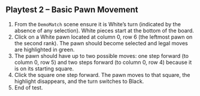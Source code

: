 ## Playtest 2 – Basic Pawn Movement

1. From the `DemoMatch` scene ensure it is White’s turn (indicated by the
   absence of any selection). White pieces start at the bottom of the board.
2. Click on a White pawn located at column 0, row 6 (the leftmost pawn on
   the second rank). The pawn should become selected and legal moves are
   highlighted in green.
3. The pawn should have up to two possible moves: one step forward (to
   column 0, row 5) and two steps forward (to column 0, row 4) because
   it is on its starting square.
4. Click the square one step forward. The pawn moves to that square,
   the highlight disappears, and the turn switches to Black.
5. End of test.